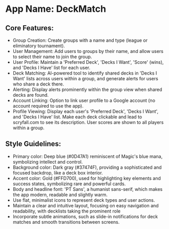 # **App Name**: DeckMatch

## Core Features:

- Group Creation: Create groups with a name and type (league or eliminatory tournament).
- User Management: Add users to groups by their name, and allow users to select their name to join the group.
- User Profile: Maintain a 'Preferred Deck', 'Decks I Want', 'Score' (wins), and 'Decks I Have' list for each user.
- Deck Matching: AI-powered tool to identify shared decks in 'Decks I Want' lists across users within a group, and generate alerts for users who share a deck there.
- Alerting: Display alerts prominently within the group view when shared decks are found.
- Account Linking: Option to link user profile to a Google account (no account required to use the app).
- Profile Viewing: Display each user's 'Preferred Deck', 'Decks I Want', and 'Decks I Have' list. Make each deck clickable and lead to scryfall.com to see its description. User scores are shown to all players within a group.

## Style Guidelines:

- Primary color: Deep blue (#0D47A1) reminiscent of Magic's blue mana, symbolizing intellect and control.
- Background color: Dark gray (#37474F), providing a sophisticated and focused backdrop, like a deck box interior.
- Accent color: Gold (#FFD700), used for highlighting key elements and success states, symbolizing rare and powerful cards.
- Body and headline font: 'PT Sans', a humanist sans-serif, which makes the app modern, readable and slightly warm.
- Use flat, minimalist icons to represent deck types and user actions.
- Maintain a clear and intuitive layout, focusing on easy navigation and readability, with decklists taking the prominent role
- Incorporate subtle animations, such as slide-in notifications for deck matches and smooth transitions between screens.